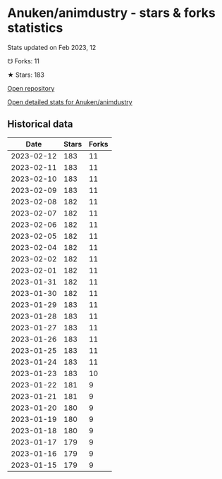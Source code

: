 # Anuken/animdustry - stars & forks statistics

Stats updated on Feb 2023, 12

☋ Forks: 11

★ Stars: 183

[Open repository](https://github.com/Anuken/animdustry)

[Open detailed stats for Anuken/animdustry](https://reviewgithub.com/rep/Anuken/animdustry)

## Historical data
| Date | Stars | Forks |
|------|-------|-------|
| 2023-02-12 | 183 | 11 | 
| 2023-02-11 | 183 | 11 | 
| 2023-02-10 | 183 | 11 | 
| 2023-02-09 | 183 | 11 | 
| 2023-02-08 | 182 | 11 | 
| 2023-02-07 | 182 | 11 | 
| 2023-02-06 | 182 | 11 | 
| 2023-02-05 | 182 | 11 | 
| 2023-02-04 | 182 | 11 | 
| 2023-02-02 | 182 | 11 | 
| 2023-02-01 | 182 | 11 | 
| 2023-01-31 | 182 | 11 | 
| 2023-01-30 | 182 | 11 | 
| 2023-01-29 | 183 | 11 | 
| 2023-01-28 | 183 | 11 | 
| 2023-01-27 | 183 | 11 | 
| 2023-01-26 | 183 | 11 | 
| 2023-01-25 | 183 | 11 | 
| 2023-01-24 | 183 | 11 | 
| 2023-01-23 | 183 | 10 | 
| 2023-01-22 | 181 | 9 | 
| 2023-01-21 | 181 | 9 | 
| 2023-01-20 | 180 | 9 | 
| 2023-01-19 | 180 | 9 | 
| 2023-01-18 | 180 | 9 | 
| 2023-01-17 | 179 | 9 | 
| 2023-01-16 | 179 | 9 | 
| 2023-01-15 | 179 | 9 | 

